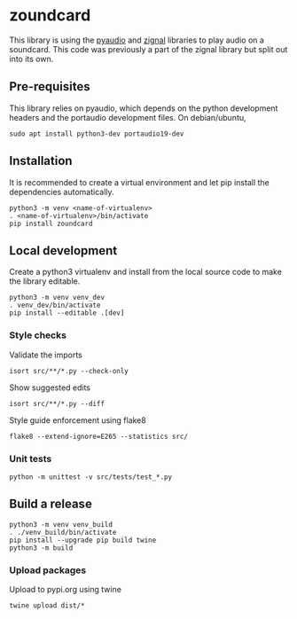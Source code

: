 # zoundcard

This library is using the
[pyaudio](https://people.csail.mit.edu/hubert/pyaudio/) and
[zignal](https://github.com/ronnyandersson/zignal) libraries to play audio on a
soundcard. This code was previously a part of the zignal library but split out
into its own.

## Pre-requisites

This library relies on pyaudio, which depends on the python development headers
and the portaudio development files. On debian/ubuntu,

    sudo apt install python3-dev portaudio19-dev

## Installation

It is recommended to create a virtual environment and let pip install the
dependencies automatically.

    python3 -m venv <name-of-virtualenv>
    . <name-of-virtualenv>/bin/activate
    pip install zoundcard

## Local development

Create a python3 virtualenv and install from the local source code to make the
library editable.

    python3 -m venv venv_dev
    . venv_dev/bin/activate
    pip install --editable .[dev]

### Style checks

Validate the imports

    isort src/**/*.py --check-only

Show suggested edits

    isort src/**/*.py --diff

Style guide enforcement using flake8

    flake8 --extend-ignore=E265 --statistics src/

### Unit tests

    python -m unittest -v src/tests/test_*.py

## Build a release

    python3 -m venv venv_build
    . ./venv_build/bin/activate
    pip install --upgrade pip build twine
    python3 -m build

### Upload packages

Upload to pypi.org using twine

    twine upload dist/*
